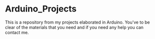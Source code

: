 # Arduino_Projects
This is a repository from my projects elaborated in Arduino. You've to be clear of the materials that you need and if you need any help you can contact me.

